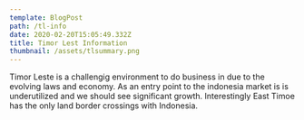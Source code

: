 ```yaml
---
template: BlogPost
path: /tl-info
date: 2020-02-20T15:05:49.332Z
title: Timor Lest Information
thumbnail: /assets/tlsummary.png
---
```

Timor Leste is a challengig environment to do business in due to the evolving laws and economy.   As an entry point to the indonesia market is is underutilized and we should see significant growth.  Interestingly East Timoe has the only land border crossings with Indonesia.
